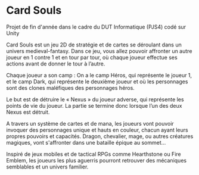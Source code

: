 # Card Souls
Projet de fin d'année dans le cadre du DUT Informatique (PJS4) codé sur Unity 


Card Souls est un jeu 2D de stratégie et de cartes se déroulant dans un univers medieval-fantasy. Dans ce jeu, vous allez pouvoir affronter un autre joueur en 1 contre 1 et en tour par tour, où chaque joueur effectue ses actions avant de donner le tour à l’autre.

Chaque joueur a son camp : 
On a le camp Héros, qui représente le joueur 1, et le camp Dark, qui représente le deuxième joueur et où les personnages sont des clones maléfiques des personnages héros.

Le but est de détruire le « Nexus » du joueur adverse, qui représente les points de vie du joueur. La partie se termine donc lorsque l’un des deux Nexus est détruit. 

A travers un système de cartes et de mana, les joueurs vont pouvoir invoquer des personnages unique et hauts en couleur, chacun ayant leurs propres pouvoirs et capacités. Dragon, chevalier, mage, ou autres créatures magiques, vont s'affronter dans une bataille épique au sommet… 

Inspiré de jeux mobiles et de tactical RPGs comme Hearthstone ou Fire Emblem, les joueurs les plus aguerris pourront retrouver des mécaniques semblables et un univers familier.  
